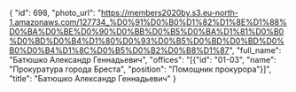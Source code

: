 {
    "id": 698,
    "photo_url": "https://members2020by.s3.eu-north-1.amazonaws.com/127734_%D0%91%D0%B0%D1%82%D1%8E%D1%88%D0%BA%D0%BE%D0%90%D0%BB%D0%B5%D0%BA%D1%81%D0%B0%D0%BD%D0%B4%D1%80%D0%93%D0%B5%D0%BD%D0%BD%D0%B0%D0%B4%D1%8C%D0%B5%D0%B2%D0%B8%D1%87",
    "full_name": "Батюшко Александр Геннадьевич",
    "offices": "[{\"id\": \"01-03\", \"name\": \"Прокуратура города Бреста\", \"position\": \"Помощник прокурора\"}]",
    "title": "Батюшко Александр Геннадьевич"
}